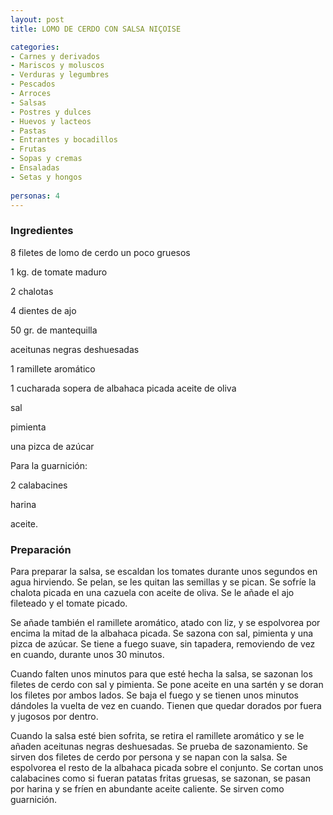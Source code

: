 ```yaml
---
layout: post
title: LOMO DE CERDO CON SALSA NIÇOISE

categories:
- Carnes y derivados
- Mariscos y moluscos
- Verduras y legumbres
- Pescados
- Arroces
- Salsas
- Postres y dulces
- Huevos y lacteos
- Pastas
- Entrantes y bocadillos
- Frutas
- Sopas y cremas
- Ensaladas
- Setas y hongos
 
personas: 4 
---
```

<h3>Ingredientes</h3>
8 filetes de lomo de cerdo un poco gruesos

1 kg. de tomate maduro

2 chalotas

4 dientes de ajo

50 gr. de mantequilla

aceitunas negras deshuesadas

1 ramillete aromático

1 cucharada sopera de albahaca picada aceite de oliva

sal

pimienta

una pizca de azúcar

Para la guarnición:

2 calabacines

harina

aceite.

<h3>Preparación</h3>
Para preparar la salsa, se escaldan los tomates durante unos segundos en agua hirviendo. Se pelan, se les quitan las semillas y se pican. Se sofríe la chalota picada en una cazuela con aceite de oliva. Se le añade el ajo fileteado y el tomate picado.

Se añade también el ramillete aromático, atado con liz, y se espolvorea por encima la mitad de la albahaca picada. Se sazona con sal, pimienta y una pizca de azúcar. Se tiene a fuego suave, sin tapadera, removiendo de vez en cuando, durante unos 30 minutos.

Cuando falten unos minutos para que esté hecha la salsa, se sazonan los filetes de cerdo con sal y pimienta. Se pone aceite en una sartén y se doran los filetes por ambos lados. Se baja el fuego y se tienen unos minutos dándoles la vuelta de vez en cuando. Tienen que quedar dorados por fuera y jugosos por dentro.

Cuando la salsa esté bien sofrita, se retira el ramillete aromático y se le añaden aceitunas negras deshuesadas. Se prueba de sazonamiento. Se sirven dos filetes de cerdo por persona y se napan con la salsa. Se espolvorea el resto de la albahaca picada sobre el conjunto. Se cortan unos calabacines como si fueran patatas fritas gruesas, se sazonan, se pasan por harina y se fríen en abundante aceite caliente. Se sirven como guarnición.

